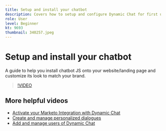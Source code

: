 ```yaml
---
title: Setup and install your chatbot
description: Covers how to setup and configure Dynamic Chat for first use.
role: User
level: Beginner
kt: 9693
thumbnail: 340257.jpeg
---
```


# Setup and install your chatbot

A guide to help you install chatbot JS onto your website/landing page and customize its look to match your brand.

>[!VIDEO](https://video.tv.adobe.com/v/340257/?quality=12&learn=on)

## More helpful videos

- [Activate your Marketo Integration with Dynamic Chat](marketo-integration.md)
- [Create and manage personalized dialogues](dialogue-management.md)
- [Add and manage users of Dynamic Chat](user-management.md)
